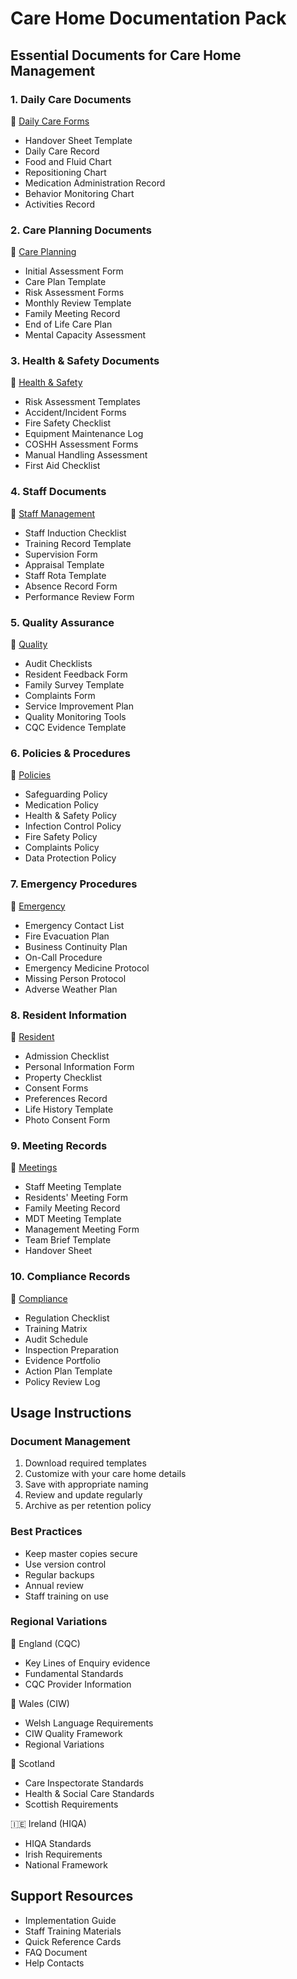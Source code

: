 # Care Home Documentation Pack

## Essential Documents for Care Home Management

### 1. Daily Care Documents
📁 [Daily Care Forms](daily-care/)
- Handover Sheet Template
- Daily Care Record
- Food and Fluid Chart
- Repositioning Chart
- Medication Administration Record
- Behavior Monitoring Chart
- Activities Record

### 2. Care Planning Documents
📁 [Care Planning](care-planning/)
- Initial Assessment Form
- Care Plan Template
- Risk Assessment Forms
- Monthly Review Template
- Family Meeting Record
- End of Life Care Plan
- Mental Capacity Assessment

### 3. Health & Safety Documents
📁 [Health & Safety](health-safety/)
- Risk Assessment Templates
- Accident/Incident Forms
- Fire Safety Checklist
- Equipment Maintenance Log
- COSHH Assessment Forms
- Manual Handling Assessment
- First Aid Checklist

### 4. Staff Documents
📁 [Staff Management](staff/)
- Staff Induction Checklist
- Training Record Template
- Supervision Form
- Appraisal Template
- Staff Rota Template
- Absence Record Form
- Performance Review Form

### 5. Quality Assurance
📁 [Quality](quality/)
- Audit Checklists
- Resident Feedback Form
- Family Survey Template
- Complaints Form
- Service Improvement Plan
- Quality Monitoring Tools
- CQC Evidence Template

### 6. Policies & Procedures
📁 [Policies](policies/)
- Safeguarding Policy
- Medication Policy
- Health & Safety Policy
- Infection Control Policy
- Fire Safety Policy
- Complaints Policy
- Data Protection Policy

### 7. Emergency Procedures
📁 [Emergency](emergency/)
- Emergency Contact List
- Fire Evacuation Plan
- Business Continuity Plan
- On-Call Procedure
- Emergency Medicine Protocol
- Missing Person Protocol
- Adverse Weather Plan

### 8. Resident Information
📁 [Resident](resident/)
- Admission Checklist
- Personal Information Form
- Property Checklist
- Consent Forms
- Preferences Record
- Life History Template
- Photo Consent Form

### 9. Meeting Records
📁 [Meetings](meetings/)
- Staff Meeting Template
- Residents' Meeting Form
- Family Meeting Record
- MDT Meeting Template
- Management Meeting Form
- Team Brief Template
- Handover Sheet

### 10. Compliance Records
📁 [Compliance](compliance/)
- Regulation Checklist
- Training Matrix
- Audit Schedule
- Inspection Preparation
- Evidence Portfolio
- Action Plan Template
- Policy Review Log

## Usage Instructions

### Document Management
1. Download required templates
2. Customize with your care home details
3. Save with appropriate naming
4. Review and update regularly
5. Archive as per retention policy

### Best Practices
- Keep master copies secure
- Use version control
- Regular backups
- Annual review
- Staff training on use

### Regional Variations
🏴󠁧󠁢󠁥󠁮󠁧󠁿 England (CQC)
- Key Lines of Enquiry evidence
- Fundamental Standards
- CQC Provider Information

🏴󠁧󠁢󠁷󠁬󠁳󠁿 Wales (CIW)
- Welsh Language Requirements
- CIW Quality Framework
- Regional Variations

🏴󠁧󠁢󠁳󠁣󠁴󠁿 Scotland
- Care Inspectorate Standards
- Health & Social Care Standards
- Scottish Requirements

🇮🇪 Ireland (HIQA)
- HIQA Standards
- Irish Requirements
- National Framework

## Support Resources
- Implementation Guide
- Staff Training Materials
- Quick Reference Cards
- FAQ Document
- Help Contacts 